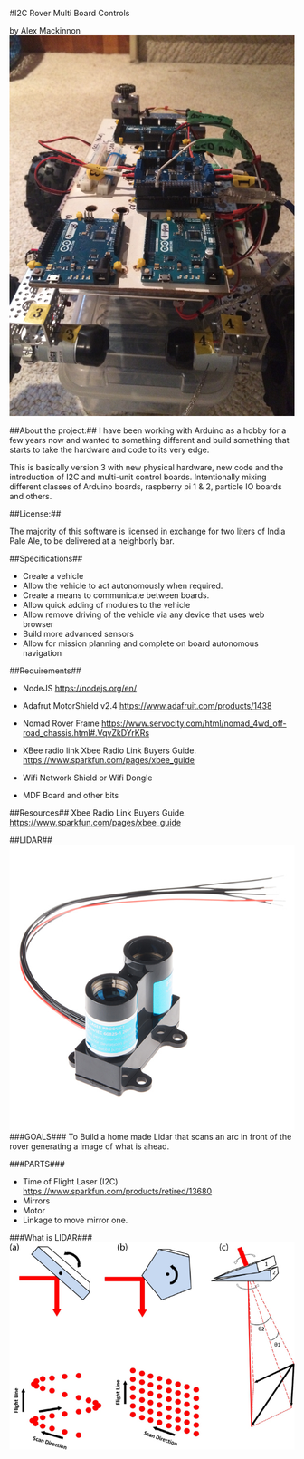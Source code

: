 #I2C Rover Multi Board Controls

by Alex Mackinnon
 ![I2C Multiboards ](https://raw.githubusercontent.com/alexmac131/rover2016/master/images/multiBoardProtoType.JPG)

##About the project:##
I have been working with Arduino as a hobby for a few years now and wanted to something different and build something that starts to take the hardware and code to its very edge. 

This is basically version 3 with new physical hardware, new code and the introduction of I2C and multi-unit control boards. Intentionally mixing different classes of Arduino boards, raspberry pi 1 & 2, particle IO boards and others.

##License:##

The majority of this software is licensed in exchange for two liters
of India Pale Ale, to be delivered at a neighborly bar.

##Specifications##
+ Create a vehicle 
+ Allow the vehicle to act autonomously when required.
+ Create a means to communicate between boards.
+ Allow quick adding of modules to the vehicle
+ Allow remove driving of the vehicle via any device that uses web browser
+ Build more advanced sensors 
+ Allow for mission planning and complete on board autonomous navigation



##Requirements##

* NodeJS
  https://nodejs.org/en/

* Adafrut MotorShield v2.4
https://www.adafruit.com/products/1438

* Nomad Rover Frame
https://www.servocity.com/html/nomad_4wd_off-road_chassis.html#.VqvZkDYrKRs

* XBee radio link 
Xbee Radio Link Buyers Guide. 
https://www.sparkfun.com/pages/xbee_guide

* Wifi Network Shield or Wifi Dongle

* MDF Board and other bits

##Resources##
Xbee Radio Link Buyers Guide. 
https://www.sparkfun.com/pages/xbee_guide


##LIDAR##
![Lidar](https://raw.githubusercontent.com/alexmac131/rover2016/master/images/timeofFlight.jpg)
###GOALS###
To Build a home made Lidar that scans an arc in front of the rover generating a image of what is ahead.


###PARTS###
* Time of Flight Laser (I2C)
https://www.sparkfun.com/products/retired/13680
* Mirrors
* Motor
* Linkage to move mirror one.




###What is LIDAR###
 ![Lidar](https://raw.githubusercontent.com/alexmac131/rover2016/master/images/LIDARMIRRORS.jpg)

